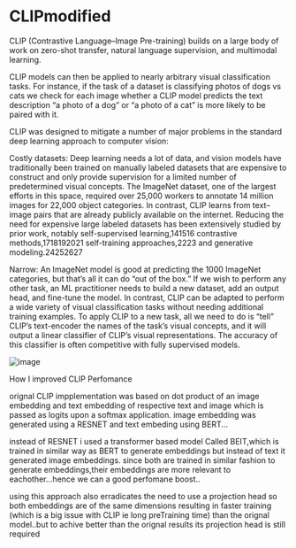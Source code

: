 # CLIPmodified

CLIP (Contrastive Language–Image Pre-training) builds on a large body of work on zero-shot transfer, natural language supervision, and multimodal learning.

CLIP models can then be applied to nearly arbitrary visual classification tasks. For instance, if the task of a dataset is classifying photos of dogs vs cats we check for each image whether a CLIP model predicts the text description “a photo of a dog” or “a photo of a cat” is more likely to be paired with it.

CLIP was designed to mitigate a number of major problems in the standard deep learning approach to computer vision:

Costly datasets: Deep learning needs a lot of data, and vision models have traditionally been trained on manually labeled datasets that are expensive to construct and only provide supervision for a limited number of predetermined visual concepts. The ImageNet dataset, one of the largest efforts in this space, required over 25,000 workers to annotate 14 million images for 22,000 object categories. In contrast, CLIP learns from text–image pairs that are already publicly available on the internet. Reducing the need for expensive large labeled datasets has been extensively studied by prior work, notably self-supervised learning,141516 contrastive methods,1718192021 self-training approaches,2223 and generative modeling.24252627

Narrow: An ImageNet model is good at predicting the 1000 ImageNet categories, but that’s all it can do “out of the box.” If we wish to perform any other task, an ML practitioner needs to build a new dataset, add an output head, and fine-tune the model. In contrast, CLIP can be adapted to perform a wide variety of visual classification tasks without needing additional training examples. To apply CLIP to a new task, all we need to do is “tell” CLIP’s text-encoder the names of the task’s visual concepts, and it will output a linear classifier of CLIP’s visual representations. The accuracy of this classifier is often competitive with fully supervised models.


![image](https://user-images.githubusercontent.com/87066472/196043721-a4256966-53e2-4b40-9e96-45c0903c8b32.png)


How I improved CLIP Perfomance

orignal CLIP impplementation was based on dot product of an image embedding and text embedding of respective text and image which is passed as logits upon a softmax application.
image embedding was generated using a RESNET and text embeding using BERT...

instead of RESNET i used a transformer based model Called BEIT,which is trained in similar way as BERT to generate embeddings but instead of text it generated image embeddings.
since both are trained in similar fashion to generate embeddings,their embeddings are more relevant to eachother...hence we can a good perfomane boost..

using this approach also erradicates the need to use a projection head so both embeddings are of the same dimensions resulting in faster training (which is a big issue with CLIP ie long preTraining time) than the orignal model..but to achive better than the orignal results its projection head is still  required
